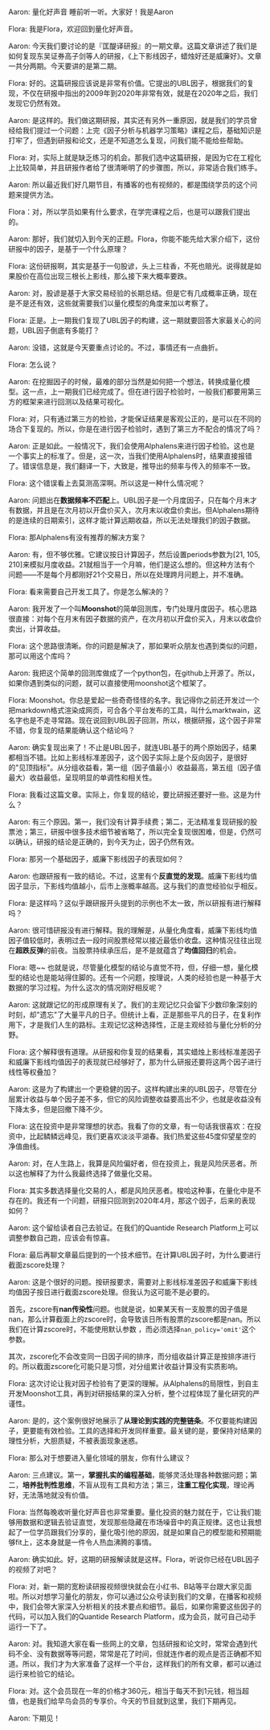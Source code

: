 
Aaron: 量化好声音 睡前听一听。大家好！我是Aaron

Flora: 我是Flora，欢迎回到量化好声音。

Aaron: 今天我们要讨论的是『匡醍译研报』的一期文章。这篇文章讲述了我们是如何复现东吴证券高子剑等人的研报，《上下影线因子，蜡烛好还是威廉好》。文章一共分两期。今天要讲的是第二期。

Flora: 好的。这篇研报应该说是非常有价值。它提出的UBL因子，根据我们的复现，不仅在研报中指出的2009年到2020年非常有效，就是在2020年之后，我们发现它仍然有效。

Aaron: 是这样的。我们做这期研报，其实还有另外一重原因，就是我们的学员曾经给我们提过一个问题：上完《因子分析与机器学习策略》课程之后，基础知识是打牢了，但遇到研报和论文，还是不知道怎么复现，问我们能不能给些帮助。

Flora: 对，实际上就是缺乏练习的机会。那我们选中这篇研报，是因为它在工程化上比较简单，并且研报作者给了很清晰明了的步骤图，所以，非常适合我们练手。

Aaron: 所以最近我们好几期节目，有播客的也有视频的，都是围绕学员的这个问题来提供方法。

Flora：对，所以学员如果有什么要求，在学完课程之后，也是可以跟我们提出的。

Aaron: 那好，我们就切入到今天的正题。Flora，你能不能先给大家介绍下，这份研报中的因子，是基于一个什么原理？

Flora: 这份研报啊，其实是基于一句股谚，头上三柱香，不死也赔光。说得就是如果股价在高位出现三根长上影线，那么接下来大概率要跌。

Aaron: 对，股谚是基于大家交易经验的长期总结。但是它有几成概率正确，现在是不是还有效，这些就需要我们以量化模型的角度来加以考察了。

Flora: 正是。上一期我们复现了UBL因子的构建，这一期就要回答大家最关心的问题，UBL因子倒底有多能打？

Aaron: 没错，这就是今天要重点讨论的。不过，事情还有一点曲折。

Flora: 怎么说？

Aaron: 在挖掘因子的时候，最难的部分当然是如何把一个想法，转换成量化模型。这一点，上一期我们已经完成了。但在进行因子检验时，一般我们都要用第三方的框架来进行回测以及结果可视化。

Flora: 对，只有通过第三方的检验，才能保证结果是客观公正的，是可以在不同的场合下复现的。所以，你是在进行因子检验时，遇到了第三方不配合的情况了吗？

Aaron: 正是如此。一般情况下，我们会使用Alphalens来进行因子检验。这也是一个事实上的标准了。但是，这一次，当我们使用Alphalens时，结果直接报错了。错误信息是，我们翻译一下，大致是，推导出的频率与传入的频率不一致。

Flora: 这个错误看上去莫测高深啊。所以这是一种什么情况呢？

Aaron: 问题出在**数据频率不匹配**上。UBL因子是一个月度因子，只在每个月末才有数据，并且是在次月初以开盘价买入，次月末以收盘价卖出。但Alphalens期待的是连续的日期索引，这样才能计算远期收益，所以无法处理我们的因子数据。

Flora: 那Alphalens有没有推荐的解决方案？

Aaron: 有，但不够优雅。它建议按日计算因子，然后设置periods参数为[21, 105, 210]来模拟月度收益。21就相当于一个月嘛，他们是这么想的。但这种方法有个问题——不是每个月都刚好21个交易日，所以在处理跨月问题上，并不准确。

Flora: 看来需要自己开发工具了。你是怎么解决的？

Aaron: 我开发了一个叫**Moonshot**的简单回测库，专门处理月度因子。核心思路很直接：对每个在月末有因子数据的资产，在次月初以开盘价买入，月末以收盘价卖出，计算收益。

Flora: 这个思路很清晰。你的问题是解决了，那如果听众朋友也遇到类似的问题，那可以用这个库吗？

Aaron: 我把这个简单的回测库做成了一个python包，在github上开源了。所以，如果你遇到类似的问题，就可以直接使用moonshot这个框架了。

Flora: Moonshot。你总是爱起一些奇奇怪怪的名字。我记得你之前还开发过一个把markdown格式渲染成网页，可合各个平台发布的工具，叫什么marktwain，这名字也是不走寻常路。现在说回到UBL因子回测，所以，根据研报，这个因子非常不错，你复现的结果能确认这个结论吗？

Aaron: 确实复现出来了！不止是UBL因子，就连UBL基于的两个原始因子，结果都相当不错。比如上影线标准差因子，这个因子实际上是个反向因子，是很好的"见顶指标"。从分组收益看，第一组（因子值最小）收益最高，第五组（因子值最大）收益最低，呈现明显的单调性和相关性。

Flora: 我看过这篇文章。实际上，你复现的结论，要比研报还要好一些。这是为什么？

Aaron: 有三个原因。第一，我们没有计算手续费；第二，无法精准复现研报的股票池；第三，研报中很多技术细节被省略了，所以完全复现很困难，但是，仍然可以确认，研报的结论是正确的，到今天为止，因子仍然有效。

Flora: 那另一个基础因子，威廉下影线因子的表现如何？

Aaron: 也跟研报有一致的结论。不过，这里有个**反直觉的发现**。威廉下影线均值因子显示，下影线均值越小，后市上涨概率越高。这与我们的直觉经验似乎相反。

Flora: 是这样吗？这似乎跟研报开头提到的示例也不太一致，所以研报有进行解释吗？

Aaron: 很可惜研报没有进行解释。我的理解是，从量化角度看，威廉下影线均值因子值较低时，表明过去一段时间股票经常以接近最低价收盘。这种情况往往出现在**超跌反弹**的前夜。当股票持续承压后，是不是就蕴含了**均值回归**的机会。

Flora: 嗯~~ 也就是说，尽管量化模型的结论与直觉不符，但，仔细一想，量化模型的结论也是能站得住脚的。还有一个问题，按理说，人类的经验也是一种基于大数据的学习过程。为什么这次的情况刚好相反呢？

Aaron: 这就跟记忆的形成原理有关了。我们的主观记忆只会留下少数印象深刻的时刻，却"遗忘"了大量平凡的日子。但统计上看，正是那些平凡的日子，在复利作用下，才是我们人生的路标。主观记忆这种选择性，正是主观经验与量化分析的分野。

Flora: 这个解释很有道理。从研报和你复现的结果看，其实蜡烛上影线标准差因子和威廉下影线均值因子的表现就已经够好了，那为什么研报还要将这两个因子进行线性等权叠加？

Aaron: 这是为了构建出一个更稳健的因子。这样构建出来的UBL因子，尽管在分层累计收益与单个因子差不多，但它的风险调整收益要高出不少，也就是收益没有下降太多，但是回撤下降不少。

Flora: 这在投资中是非常理想的状态。我看了你的文章，有一句话我很喜欢：在投资中，比起鳞鳞远峰见，我们更喜欢淡淡平湖春。我们热爱这些45度仰望星空的净值曲线。

Aaron: 对，在人生路上，我算是风险偏好者，但在投资上，我是风险厌恶者。所以这也解释了为什么我最终选择了做量化交易。

Flora: 其实多数选择量化交易的人，都是风险厌恶者。梭哈这种事，在量化中是不存在的。我还有一个问题，研报只回测到2020年4月，那这个因子，后来的表现如何？

Aaron: 这个留给读者自己去验证。在我们的Quantide Research Platform上可以调整参数自己跑，应该会有惊喜。

Flora: 最后再聊文章最后提到的一个技术细节。在计算UBL因子时，为什么要进行截面zscore处理？

Aaron: 这是个很好的问题。按研报要求，需要对上影线标准差因子和威廉下影线均值因子按日进行截面zscore处理。但我认为这可能不是必要的。

首先，zscore有**nan传染性**问题。也就是说，如果某天有一支股票的因子值是nan，那么计算截面上的zscore时，会导致该日所有股票的zscore都是nan。所以我们在计算zscore时，不能使用默认参数 ，而必须选择`nan_policy='omit'`这个参数。

其次，zscore化不会改变同一日因子间的排序，而分组收益计算正是按排序进行的。所以截面zscore化可能只是习惯，对分组累计收益计算没有实质影响。

Flora: 这次讨论让我对因子检验有了更深的理解。从Alphalens的局限性，到自主开发Moonshot工具，再到对研报结果的深入分析，整个过程体现了量化研究的严谨性。

Aaron: 是的，这个案例很好地展示了**从理论到实践的完整链条**。不仅要能构建因子，更要能有效检验。工具的选择和开发同样重要。最关键的是，要保持对结果的理性分析，大胆质疑，不被表面现象迷惑。

Flora: 那么对于想要进入量化领域的朋友，你有什么建议？

Aaron: 三点建议。第一，**掌握扎实的编程基础**，能够灵活处理各种数据问题；第二，**培养批判性思维**，不盲从现有工具和方法；第三，**注重工程化实现**，理论再好，无法落地就没有价值。

Flora: 当然每晚收听量化好声音也非常重要。量化投资的魅力就在于，它让我们能够用数据和逻辑去验证直觉，发现那些隐藏在市场噪音中的真正规律。这也让我想起了一位学员跟我们分享的，量化吸引他的原因，就是如果自己的模型能和预期能够fit上，这本身就是一件令人热血沸腾的事情。

Aaron: 确实如此。好，这期的研报解读就是这样。Flora，听说你已经在UBL因子的视频了对吧？

Flora: 对，新一期的宽粉读研报视频很快就会在小红书、B站等平台跟大家见面啦。所以对想学习量化的朋友，你可以通过公众号读到我们的文章，在播客和视频中，我们会带大家深入分析相关的技术要点和细节。最后，如果你需要这些因子的代码，可以加入我们的Quantide Research Platform，成为会员，就可自己动手运行一下了。

Aaron: 对。我知道大家在看一些网上的文章，包括研报和论文时，常常会遇到代码不全、没有数据等等问题，常常是花了时间，但就连作者的观点是否正确都不知道。所以，我们才为大家准备了这样一个平台，这样我们的所有文章，都可以通过运行来检验它的结论。

Flora: 对。这个会员现在一年的价格才360元，相当于每天不到1元钱，相当超值，也是我们给早鸟会员的专享价。今天的节目就到这里，我们下期再见。
        
Aaron: 下期见！

